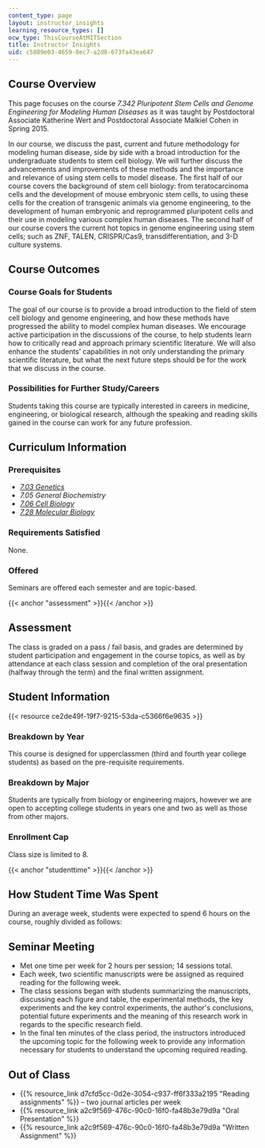 ```yaml
---
content_type: page
layout: instructor_insights
learning_resource_types: []
ocw_type: ThisCourseAtMITSection
title: Instructor Insights
uid: c5889e03-4659-8ec7-a2d8-673fa43ea647
---
```


Course Overview
---------------

This page focuses on the course _7.342 Pluripotent Stem Cells and Genome Engineering for Modeling Human Diseases_ as it was taught by Postdoctoral Associate Katherine Wert and Postdoctoral Associate Malkiel Cohen in Spring 2015.

In our course, we discuss the past, current and future methodology for modeling human disease, side by side with a broad introduction for the undergraduate students to stem cell biology. We will further discuss the advancements and improvements of these methods and the importance and relevance of using stem cells to model disease. The first half of our course covers the background of stem cell biology: from teratocarcinoma cells and the development of mouse embryonic stem cells, to using these cells for the creation of transgenic animals via genome engineering, to the development of human embryonic and reprogrammed pluripotent cells and their use in modeling various complex human diseases. The second half of our course covers the current hot topics in genome engineering using stem cells; such as ZNF, TALEN, CRISPR/Cas9, transdifferentiation, and 3-D culture systems.

Course Outcomes
---------------

### Course Goals for Students

The goal of our course is to provide a broad introduction to the field of stem cell biology and genome engineering, and how these methods have progressed the ability to model complex human diseases. We encourage active participation in the discussions of the course, to help students learn how to critically read and approach primary scientific literature. We will also enhance the students’ capabilities in not only understanding the primary scientific literature, but what the next future steps should be for the work that we discuss in the course.

### Possibilities for Further Study/Careers

Students taking this course are typically interested in careers in medicine, engineering, or biological research, although the speaking and reading skills gained in the course can work for any future profession.

Curriculum Information
----------------------

### Prerequisites

*   [_7.03 Genetics_](/courses/7-03-genetics-fall-2004)
*   _7.05 General Biochemistry_
*   [_7.06 Cell Biology_](/courses/7-06-cell-biology-spring-2007)
*   [_7.28 Molecular Biology_](/courses/7-28-molecular-biology-spring-2005)

### Requirements Satisfied

None.

### Offered

Seminars are offered each semester and are topic-based.

{{< anchor "assessment" >}}{{< /anchor >}}

Assessment
----------

The class is graded on a pass / fail basis, and grades are determined by student participation and engagement in the course topics, as well as by attendance at each class session and completion of the oral presentation (halfway through the term) and the final written assignment.

Student Information
-------------------

{{< resource ce2de49f-19f7-9215-53da-c5366f6e9635 >}}

### Breakdown by Year

This course is designed for upperclassmen (third and fourth year college students) as based on the pre-requisite requirements.

### Breakdown by Major

Students are typically from biology or engineering majors, however we are open to accepting college students in years one and two as well as those from other majors.

### Enrollment Cap

Class size is limited to 8.

{{< anchor "studenttime" >}}{{< /anchor >}}

How Student Time Was Spent
--------------------------

During an average week, students were expected to spend 6 hours on the course, roughly divided as follows:

Seminar Meeting
---------------

*   Met one time per week for 2 hours per session; 14 sessions total.
*   Each week, two scientific manuscripts were be assigned as required reading for the following week.
*   The class sessions began with students summarizing the manuscripts, discussing each figure and table, the experimental methods, the key experiments and the key control experiments, the author's conclusions, potential future experiments and the meaning of this research work in regards to the specific research field.
*   In the final ten minutes of the class period, the instructors introduced the upcoming topic for the following week to provide any information necessary for students to understand the upcoming required reading.

Out of Class
------------

*   {{% resource_link d7cfd5cc-0d2e-3054-c937-ff6f333a2195 "Reading assignments" %}} – two journal articles per week
*   {{% resource_link a2c9f569-476c-90c0-16f0-fa48b3e79d9a "Oral Presentation" %}}
*   {{% resource_link a2c9f569-476c-90c0-16f0-fa48b3e79d9a "Written Assignment" %}}